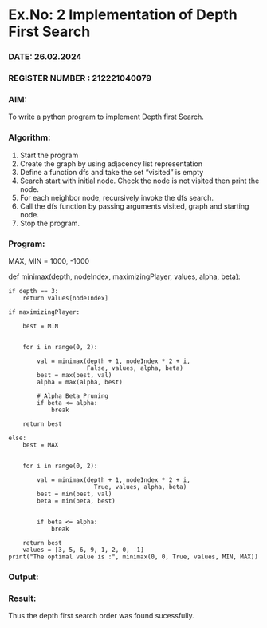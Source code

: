 # Ex.No: 2  Implementation of Depth First Search
### DATE:  26.02.2024                                                                          
### REGISTER NUMBER : 212221040079
### AIM: 
To write a python program to implement Depth first Search. 
### Algorithm:
1. Start the program
2. Create the graph by using adjacency list representation
3. Define a function dfs and take the set “visited” is empty 
4. Search start with initial node. Check the node is not visited then print the node.
5. For each neighbor node, recursively invoke the dfs search.
6. Call the dfs function by passing arguments visited, graph and starting node.
7. Stop the program.
### Program:

MAX, MIN = 1000, -1000
 

def minimax(depth, nodeIndex, maximizingPlayer,
            values, alpha, beta):
  
    
    if depth == 3:
        return values[nodeIndex]
 
    if maximizingPlayer:
      
        best = MIN
 
        
        for i in range(0, 2):
             
            val = minimax(depth + 1, nodeIndex * 2 + i,
                          False, values, alpha, beta)
            best = max(best, val)
            alpha = max(alpha, best)
 
            # Alpha Beta Pruning
            if beta <= alpha:
                break
          
        return best
      
    else:
        best = MAX
 
        
        for i in range(0, 2):
          
            val = minimax(depth + 1, nodeIndex * 2 + i,
                            True, values, alpha, beta)
            best = min(best, val)
            beta = min(beta, best)
 
           
            if beta <= alpha:
                break
          
        return best
        values = [3, 5, 6, 9, 1, 2, 0, -1] 
    print("The optimal value is :", minimax(0, 0, True, values, MIN, MAX))











### Output:



### Result:
Thus the depth first search order was found sucessfully.
